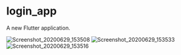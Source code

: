 # login_app

A new Flutter application.

![Screenshot_20200629_153508](https://user-images.githubusercontent.com/55549761/86030752-88987980-ba52-11ea-8ca1-67ae19455656.jpg)
![Screenshot_20200629_153533](https://user-images.githubusercontent.com/55549761/86030825-9ea63a00-ba52-11ea-97bd-bb907f0a8dce.jpg)
![Screenshot_20200629_153516](https://user-images.githubusercontent.com/55549761/86030874-acf45600-ba52-11ea-9954-a277b1a72649.jpg)
